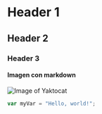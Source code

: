 # Header 1
## Header 2
### Header 3

#### Imagen con markdown
![Image of Yaktocat](https://octodex.github.com/images/yaktocat.png)

``` javascript
var myVar = "Hello, world!";
```
